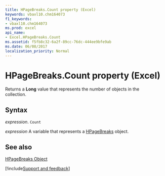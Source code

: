 ```yaml
---
title: HPageBreaks.Count property (Excel)
keywords: vbaxl10.chm164073
f1_keywords:
- vbaxl10.chm164073
ms.prod: excel
api_name:
- Excel.HPageBreaks.Count
ms.assetid: f5fb8c32-6a2f-89cc-76dc-444ee9bfe9ab
ms.date: 06/08/2017
localization_priority: Normal
---
```



# HPageBreaks.Count property (Excel)

Returns a  **Long** value that represents the number of objects in the collection.


## Syntax

_expression_. `Count`

_expression_ A variable that represents a [HPageBreaks](Excel.HPageBreaks.md) object.


## See also


[HPageBreaks Object](Excel.HPageBreaks.md)

[!include[Support and feedback](~/includes/feedback-boilerplate.md)]